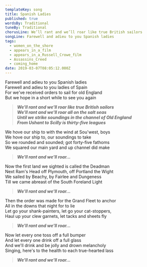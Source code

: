 ```yaml
---
templateKey: song
title: Spanish Ladies
published: true
wordsBy: Traditional
tuneBy: Traditional
chorusLine: We’ll rant and we’ll roar like true British sailors
songLine: Farewell and adieu to you Spanish ladies
tags:
  - women_on_the_shore
  - appears_in_a_film
  - appears_in_a_Russell_Crowe_film
  - Assassins_Creed
  - coming_home
date: 2019-03-07T08:05:12.000Z
---
```

Farewell and adieu to you Spanish ladies\
Farewell and adieu to you ladies of Spain\
For we've received orders to sail for old England\
But we hope in a short while to see you again

> ***We'll rant and we'll roar like true British sailors\
We'll rant and we'll roar all on the salt seas\
Until we strike soundings in the channel of Old England\
From Ushant to Scilly is thirty-five leagues***

We hove our ship to with the wind at Sou'west, boys\
We hove our ship to, our soundings to take\
So we rounded and sounded; got forty-five fathoms\
We squared our main yard and up channel did make

> ***We'll rant and we'll roar...***

Now the first land we sighted is called the Deadman\
Next Ram's Head off Plymouth, off Portland the Wight\
We sailed by Beachy, by Fairlee and Dungeness\
Till we came abreast of the South Foreland Light

> ***We'll rant and we'll roar...***

Then the order was made for the Grand Fleet to anchor\
All in the downs that night for to lie\
Let go your shank-painters, let go your cat-stoppers,\
Haul up your clew garnets, let tacks and sheets fly

> ***We'll rant and we'll roar...***

Now let every one toss off a full bumper\
And let every one drink off a full glass\
And we'll drink and be jolly and drown melancholy\
Singing, here's to the health to each true-hearted lass

> ***We'll rant and we'll roar...***

